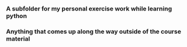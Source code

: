 ### A subfolder for my personal exercise work while learning python
### Anything that comes up along the way outside of the course material
